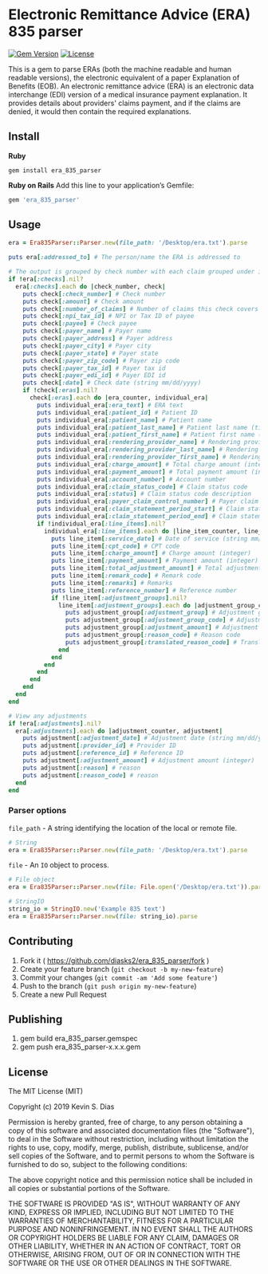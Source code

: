# Electronic Remittance Advice (ERA) 835 parser

[![Gem Version](https://badge.fury.io/rb/era_835_parser.svg)](http://badge.fury.io/rb/era_835_parser) [![License](https://img.shields.io/badge/license-MIT-brightgreen.svg?style=flat)](https://github.com/diasks2/era_835_parser/blob/master/LICENSE.txt)

This is a gem to parse ERAs (both the machine readable and human readable versions), the electronic equivalent of a paper Explanation of Benefits (EOB). An electronic remittance advice (ERA) is an electronic data interchange (EDI) version of a medical insurance payment explanation. It provides details about providers' claims payment, and if the claims are denied, it would then contain the required explanations.

## Install

**Ruby**
```
gem install era_835_parser
```

**Ruby on Rails**
Add this line to your application’s Gemfile:
```ruby
gem 'era_835_parser'
```

## Usage

```ruby
era = Era835Parser::Parser.new(file_path: '/Desktop/era.txt').parse

puts era[:addressed_to] # The person/name the ERA is addressed to

# The output is grouped by check number with each claim grouped under its respective check
if !era[:checks].nil?
  era[:checks].each do |check_number, check|
    puts check[:check_number] # Check number
    puts check[:amount] # Check amount
    puts check[:number_of_claims] # Number of claims this check covers (integer)
    puts check[:npi_tax_id] # NPI or Tax ID of payee
    puts check[:payee] # Check payee
    puts check[:payer_name] # Payer name
    puts check[:payer_address] # Payer address
    puts check[:payer_city] # Payer city
    puts check[:payer_state] # Payer state
    puts check[:payer_zip_code] # Payer zip code
    puts check[:payer_tax_id] # Payer tax id
    puts check[:payer_edi_id] # Payer EDI id
    puts check[:date] # Check date (string mm/dd/yyyy)
    if !check[:eras].nil?
      check[:eras].each do |era_counter, individual_era|
        puts individual_era[:era_text] # ERA text
        puts individual_era[:patient_id] # Patient ID
        puts individual_era[:patient_name] # Patient name
        puts individual_era[:patient_last_name] # Patient last name (titlized)
        puts individual_era[:patient_first_name] # Patient first name (titlized)
        puts individual_era[:rendering_provider_name] # Rendering provider name
        puts individual_era[:rendering_provider_last_name] # Rendering provider last name (titlized)
        puts individual_era[:rendering_provider_first_name] # Rendering provider first name (titlized)
        puts individual_era[:charge_amount] # Total charge amount (integer)
        puts individual_era[:payment_amount] # Total payment amount (integer)
        puts individual_era[:account_number] # Account number
        puts individual_era[:claim_status_code] # Claim status code
        puts individual_era[:status] # Claim status code description
        puts individual_era[:payer_claim_control_number] # Payer claim control number
        puts individual_era[:claim_statement_period_start] # Claim statement period start
        puts individual_era[:claim_statement_period_end] # Claim statement period end
        if !individual_era[:line_items].nil?
          individual_era[:line_items].each do |line_item_counter, line_item|
            puts line_item[:service_date] # Date of service (string mm/dd/yyyy)
            puts line_item[:cpt_code] # CPT code
            puts line_item[:charge_amount] # Charge amount (integer)
            puts line_item[:payment_amount] # Payment amount (integer)
            puts line_item[:total_adjustment_amount] # Total adjustment amount (integer)
            puts line_item[:remark_code] # Remark code
            puts line_item[:remarks] # Remarks
            puts line_item[:reference_number] # Reference number
            if !line_item[:adjustment_groups].nil?
              line_item[:adjustment_groups].each do |adjustment_group_counter, adjustment_group|
                puts adjustment_group[:adjustment_group] # Adjustment group
                puts adjustment_group[:adjustment_group_code] # Adjustment group code
                puts adjustment_group[:adjustment_amount] # Adjustment amount (integer)
                puts adjustment_group[:reason_code] # Reason code
                puts adjustment_group[:translated_reason_code] # Translated reason code
              end
            end
          end
        end
      end
    end
  end
end

# View any adjustments
if !era[:adjustments].nil?
  era[:adjustments].each do |adjustment_counter, adjustment|
    puts adjustment[:adjustment_date] # Adjustment date (string mm/dd/yyyy)
    puts adjustment[:provider_id] # Provider ID
    puts adjustment[:reference_id] # Reference ID
    puts adjustment[:adjustment_amount] # Adjustment amount (integer)
    puts adjustment[:reason] # reason
    puts adjustment[:reason_code] # reason
  end
end

```

### Parser options
`file_path` - A string identifying the location of the local or remote file.
```ruby
# String
era = Era835Parser::Parser.new(file_path: '/Desktop/era.txt').parse
```
`file` - An `IO` object to process.
```ruby
# File object
era = Era835Parser::Parser.new(file: File.open('/Desktop/era.txt')).parse

# StringIO
string_io = StringIO.new('Example 835 text')
era = Era835Parser::Parser.new(file: string_io).parse
```

## Contributing

1. Fork it ( https://github.com/diasks2/era_835_parser/fork )
2. Create your feature branch (`git checkout -b my-new-feature`)
3. Commit your changes (`git commit -am 'Add some feature'`)
4. Push to the branch (`git push origin my-new-feature`)
5. Create a new Pull Request

## Publishing

1. gem build era_835_parser.gemspec
2. gem push era_835_parser-x.x.x.gem

## License

The MIT License (MIT)

Copyright (c) 2019 Kevin S. Dias

Permission is hereby granted, free of charge, to any person obtaining a copy
of this software and associated documentation files (the "Software"), to deal
in the Software without restriction, including without limitation the rights
to use, copy, modify, merge, publish, distribute, sublicense, and/or sell
copies of the Software, and to permit persons to whom the Software is
furnished to do so, subject to the following conditions:

The above copyright notice and this permission notice shall be included in
all copies or substantial portions of the Software.

THE SOFTWARE IS PROVIDED "AS IS", WITHOUT WARRANTY OF ANY KIND, EXPRESS OR
IMPLIED, INCLUDING BUT NOT LIMITED TO THE WARRANTIES OF MERCHANTABILITY,
FITNESS FOR A PARTICULAR PURPOSE AND NONINFRINGEMENT. IN NO EVENT SHALL THE
AUTHORS OR COPYRIGHT HOLDERS BE LIABLE FOR ANY CLAIM, DAMAGES OR OTHER
LIABILITY, WHETHER IN AN ACTION OF CONTRACT, TORT OR OTHERWISE, ARISING FROM,
OUT OF OR IN CONNECTION WITH THE SOFTWARE OR THE USE OR OTHER DEALINGS IN
THE SOFTWARE.